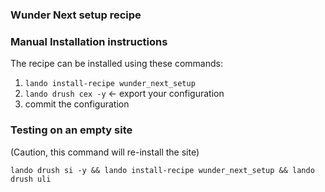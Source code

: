 ### Wunder Next setup recipe

### Manual Installation instructions

The recipe can be installed using these commands:

1. `lando install-recipe wunder_next_setup`
2. `lando drush cex -y` <- export your configuration
3. commit the configuration

### Testing on an empty site

(Caution, this command will re-install the site)

```shell
lando drush si -y && lando install-recipe wunder_next_setup && lando drush uli
```
